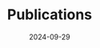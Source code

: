 ---
# Leave the homepage title empty to use the site title
title: Publications
date: 2024-09-29
type: landing

#---------------------------------------------------------------------------------

sections:

#---------------------------------------------------------------------------------

  - block: markdown
    content:
      title: "Publications"
      text: |-
        </br>

        _Last Update: 2024-11-13_

        | Category                           | First Author | Co-author |  Total |
        |------------------------------------|:------------:|:---------:|:------:|
        | [Journal (SCIE/SCOPUS)](#id-ij)    |      3       |     2     |  **5** |        
        | [International Conference](#id-ic) |      4       |     6     | **10** |
        | [Domestic Journal](#id-dj)         |      3       |     2     |  **5** |
        | [Domestic Conference](#id-dc)      |     15       |    23     | **38** |
        | [Thesis](#id-thesis)               |
        | **Overall Total**                  |   **25**     |  **33**   | **58** |
      
#---------------------------------------------------------------------------------

  - block: collection
    id: id-ij
    content:
      title: Journal Papers (SCIE/SCOPUS)
      text: |-
        {{% callout note %}}
         Quickly discover relevant content by [**filtering publications**](/publication).
        {{% /callout %}}
      count: 3
      filters:
        folders:
          - publication
        publication_type: 'article-journal'
    design:
      view: citation   
      columns: '2'

#---------------------------------------------------------------------------------

  - block: collection
    id: id-ic
    content:
      title: Conference Papers
      text: |-
        {{% callout note %}}
         Quickly discover relevant content by [**filtering publications**](/publication).
        {{% /callout %}}
      count: 3
      filters:
        folders:
          - publication
        publication_type: 'paper-conference'
    design:
      view: citation
      columns: '2'

#---------------------------------------------------------------------------------

  - block: collection
    id: id-dj
    content:
      title: Domestic Journal Papers (Korean)
      text: |-
        {{% callout note %}}
         Quickly discover relevant content by [**filtering publications**](/publication).
        {{% /callout %}}
      count: 3
      filters:
        folders:
          - publication
        publication_type: 'domestic-journal'
    design:
      view: citation
      columns: '2'

#---------------------------------------------------------------------------------

  - block: collection
    id: id-dc
    content:
      title: Domestic Conference Papers (Korean)
      text: |-
        {{% callout note %}}
         Quickly discover relevant content by [**filtering publications**](/publication).
        {{% /callout %}}
      count: 3
      filters:
        folders:
          - publication
        publication_type: 'domestic-conference'
    design:
      view: citation
      columns: '2'

#---------------------------------------------------------------------------------

  - block: collection
    id: id-thesis
    content:
      title: Thesis
      text: |-
        {{% callout note %}}
         Quickly discover relevant content by [**filtering publications**](/publication).
        {{% /callout %}}
      count: 3
      filters:
        folders:
          - publication
        publication_type: 'thesis'
    design:
      view: citation
      columns: '2'


---